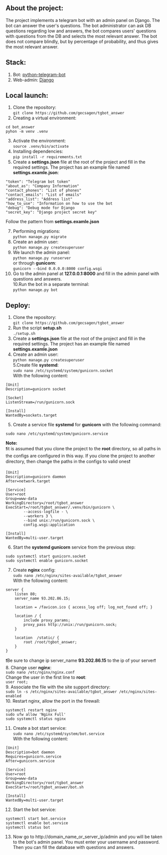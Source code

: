 ##  About the project:  
The project implements a telegram bot with an admin panel on Django. The bot can answer the user's questions. The bot administrator can ask DB questions regarding low and answers, the bot compares users' questions with questions from the DB and selects the most relevant answer. The bot does not compare blindly, but by percentage of probability, and thus gives the most relevant answer.

## Stack:
1. Bot: [python-telegram-bot](https://github.com/python-telegram-bot/python-telegram-bot "python-telegram-bot")
2. Web-admin: [Django](https://www.djangoproject.com/ "Django")

## Local launch:  
1. Clone the repository:  
`git clone https://github.com/gecsagen/tgbot_answer`  
2. Creating a virtual environment:  
```
cd bot_answer
pyhon -m venv .venv
```
3. Activate the environment:  
`source .venv/bin/activate`  
4. Installing dependencies:  
`pip install -r requirements.txt`  
5. Create a **settings.json** file at the root of the project and fill in the required settings. The project has an example file named **settings.examle.json**:  
```
"token": "Telegram bot token"
"about_as": "Company Information"
"contact_phones": "List of phones"
"contact_emails": "List of emails"
"address_list": "Address list"
"how_to_use": "Information on how to use the bot
"debug": "Debug mode for Django
"secret_key": "Django project secret key"

```
Follow the pattern from **settings.examle.json**  

7. Performing migrations:  
`python manage.py migrate`  
6. Create an admin user:  
`python manage.py createsuperuser`  
8. We launch the admin panel:  
`python manage.py runserver`  
or through **gunicorn**:  
`gunicorn --bind 0.0.0.0:8000 config.wsgi`  
9. Go to the admin panel at **127.0.0.1:8000** and fill in the admin panel with questions and answers.  
10.Run the bot in a separate terminal:  
`python manage.py bot`  
## Deploy:  
1. Clone the repository:  
`git clone https://github.com/gecsagen/tgbot_answer`  
2. Run the script **setup.sh**   
`./setup.sh`  
3. Create a **settings.json** file at the root of the project and fill in the required settings. The project has an example file named **settings.examle.json**  
4. Create an admin user:  
`python manage.py createsuperuser`  
5.Create file **systemd**:  
`sudo nano /etc/systemd/system/gunicorn.socket`  
With the following content:  
```
[Unit]
Description=gunicorn socket

[Socket]
ListenStream=/run/gunicorn.sock

[Install]
WantedBy=sockets.target
```
5. Create a service file **systemd** for **gunicorn** with the following command:

`sudo nano /etc/systemd/system/gunicorn.service`  

**Note:**  
❗it is assumed that you clone the project to the **root** directory, so all paths in the configs are configured in this way. If you clone the project to another directory, then change the paths in the configs to valid ones❗
```  
[Unit]
Description=gunicorn daemon
After=network.target

[Service]
User=root
Group=www-data
WorkingDirectory=/root/tgbot_answer
ExecStart=/root/tgbot_answer/.venv/bin/gunicorn \
        --access-logfile - \
        --workers 3 \
        --bind unix:/run/gunicorn.sock \
        config.wsgi:application
        
[Install]
WantedBy=multi-user.target
```
6. Start the **systemd gunicorn** service from the previous step:
```
sudo systemctl start gunicorn.socket
sudo systemctl enable gunicorn.socket
```  
7. Create **nginx** config:   
`sudo nano /etc/nginx/sites-available/tgbot_answer`  
With the following content:  
```
server {
    listen 80;
    server_name 93.202.86.15;

    location = /favicon.ico { access_log off; log_not_found off; }

    location / {
        include proxy_params;
        proxy_pass http://unix:/run/gunicorn.sock;
    }

    location  /static/ {
        root /root/tgbot_answer;
    }
}
```
❗Be sure to change ip server_name **93.202.86.15** to the ip of your server❗  
8. Change user **nginx**:   
`sudo nano /etc/nginx/nginx.conf`  
Change the user in the first line to **root**:    
`user root;`  
9. Associate the file with the site support directory:  
`sudo ln -s /etc/nginx/sites-available/tgbot_answer /etc/nginx/sites-enabled`  
10. Restart nginx, allow the port in the firewall:  
```
systemctl restart nginx
sudo ufw allow 'Nginx Full'
sudo systemctl status nginx
``` 
11. Create a bot start service:  
`sudo nano /etc/systemd/system/bot.service`  
With the following content:    
```
[Unit]
Description=bot daemon
Requires=gunicorn.service
After=gunicorn.service

[Service]
User=root
Group=www-data
WorkingDirectory=/root/tgbot_answer
ExecStart=/root/tgbot_answer/bot.sh

[Install]
WantedBy=multi-user.target
```  
12. Start the bot service:  
```
systemctl start bot.service
systemctl enable bot.service
systemctl status bot
```

13. Now go to http://domain_name_or_server_ip/admin and you will be taken to the bot's admin panel. You must enter your username and password. Then you can fill the database with questions and answers.




